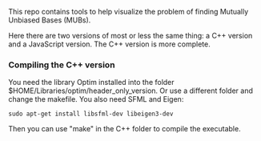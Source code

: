 This repo contains tools to help visualize the problem of finding Mutually Unbiased Bases (MUBs).

Here there are two versions of most or less the same thing: a C++ version and a JavaScript version. The C++ version is more complete.

### Compiling the C++ version

You need the library Optim installed into the folder $HOME/Libraries/optim/header_only_version. Or use a different folder and change the makefile. You also need SFML and Eigen:
```
sudo apt-get install libsfml-dev libeigen3-dev
```
Then you can use "make" in the C++ folder to compile the executable. 
